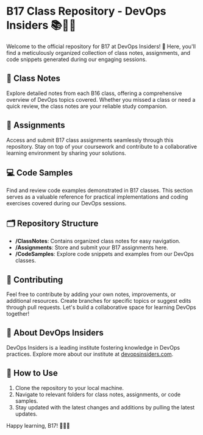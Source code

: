 # B17 Class Repository - DevOps Insiders 📚👩‍💻

Welcome to the official repository for B17 at DevOps Insiders! 🚀 Here, you'll find a meticulously organized collection of class notes, assignments, and code snippets generated during our engaging sessions.

## 📔 Class Notes
Explore detailed notes from each B16 class, offering a comprehensive overview of DevOps topics covered. Whether you missed a class or need a quick review, the class notes are your reliable study companion.

## 📝 Assignments
Access and submit B17 class assignments seamlessly through this repository. Stay on top of your coursework and contribute to a collaborative learning environment by sharing your solutions.

## 💻 Code Samples
Find and review code examples demonstrated in B17 classes. This section serves as a valuable reference for practical implementations and coding exercises covered during our DevOps sessions.

## 🗂️ Repository Structure
- **/ClassNotes**: Contains organized class notes for easy navigation.
- **/Assignments**: Store and submit your B17 assignments here.
- **/CodeSamples**: Explore code snippets and examples from our DevOps classes.

## 🤝 Contributing
Feel free to contribute by adding your own notes, improvements, or additional resources. Create branches for specific topics or suggest edits through pull requests. Let's build a collaborative space for learning DevOps together!

## 🏢 About DevOps Insiders
DevOps Insiders is a leading institute fostering knowledge in DevOps practices. Explore more about our institute at [devopsinsiders.com](https://devopsinsiders.com).

## 📌 How to Use
1. Clone the repository to your local machine.
2. Navigate to relevant folders for class notes, assignments, or code samples.
3. Stay updated with the latest changes and additions by pulling the latest updates.

Happy learning, B17!  🚀🚀📖
